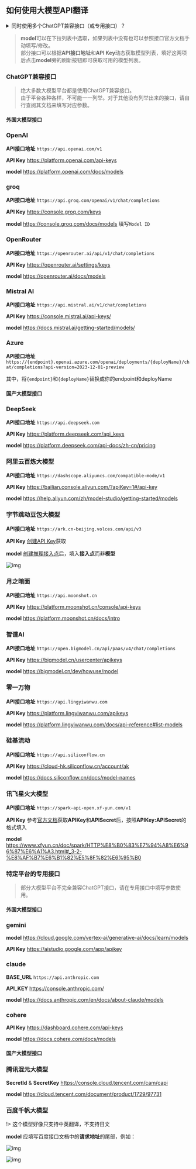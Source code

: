 ## 如何使用大模型API翻译


<details>
  <summary>同时使用多个ChatGPT兼容接口（或专用接口）？</summary>
  如果只是有多个不同的密钥想要轮询，只需用|分割就可以了。<br>
  但有时想要同时使用多个不同的api接口地址/prompt/model/参数等来对比翻译效果。方法是：<br>
  点击右下方的“+”按钮
  <img src="https://image.lunatranslator.org/zh/damoxing/extraapi1.png">
  弹出一个窗口，选择ChatGPT兼容接口（或专用接口），并为之取个名字。这样会复制一份当前ChatGPT兼容接口（或专用接口）的设置和api。
  <img src="https://image.lunatranslator.org/zh/damoxing/extraapi2.png">
  激活复制的接口，并可以进行单独设置。复制的接口可以和原接口一起运行，从而使用多个不同的设置来运行。
  <img src="https://image.lunatranslator.org/zh/damoxing/extraapi3.png">
</details>

>**model**可以在下拉列表中选取，如果列表中没有也可以参照接口官方文档手动填写/修改。<br>
>部分接口可以根据**API接口地址**和**API Key**动态获取模型列表，填好这两项后点击**model**旁的刷新按钮即可获取可用的模型列表。


### ChatGPT兼容接口

>绝大多数大模型平台都是使用ChatGPT兼容接口。<br>由于平台各种各样，不可能一一列举。对于其他没有列举出来的接口，请自行查阅其文档来填写对应参数。

#### 外国大模型接口

<!-- tabs:start -->

### **OpenAI**

**API接口地址** `https://api.openai.com/v1` 

**API Key** https://platform.openai.com/api-keys

**model** https://platform.openai.com/docs/models

### **groq**

**API接口地址** `https://api.groq.com/openai/v1/chat/completions`

**API Key** https://console.groq.com/keys

**model** https://console.groq.com/docs/models 填写`Model ID`

### **OpenRouter**

**API接口地址** `https://openrouter.ai/api/v1/chat/completions`

**API Key** https://openrouter.ai/settings/keys

**model** https://openrouter.ai/docs/models

### **Mistral AI**

**API接口地址** `https://api.mistral.ai/v1/chat/completions`

**API Key** https://console.mistral.ai/api-keys/

**model** https://docs.mistral.ai/getting-started/models/

### **Azure**

**API接口地址** `https://{endpoint}.openai.azure.com/openai/deployments/{deployName}/chat/completions?api-version=2023-12-01-preview`

其中，将`{endpoint}`和`{deployName}`替换成你的endpoint和deployName

<!-- tabs:end -->

#### 国产大模型接口


<!-- tabs:start -->

### **DeepSeek**

**API接口地址** `https://api.deepseek.com`

**API Key** https://platform.deepseek.com/api_keys

**model** https://platform.deepseek.com/api-docs/zh-cn/pricing

### **阿里云百炼大模型**

**API接口地址** `https://dashscope.aliyuncs.com/compatible-mode/v1`

**API Key** https://bailian.console.aliyun.com/?apiKey=1#/api-key

**model** https://help.aliyun.com/zh/model-studio/getting-started/models

### **字节跳动豆包大模型**

**API接口地址** `https://ark.cn-beijing.volces.com/api/v3`

**API Key** [创建API Key](https://console.volcengine.com/ark/region:ark+cn-beijing/apiKey?apikey=%7B%7D)获取

**model** [创建推理接入点](https://console.volcengine.com/ark/region:ark+cn-beijing/endpoint?current=1&pageSize=10)后，填入**接入点**而非**模型**

![img](https://image.lunatranslator.org/zh/damoxing/doubao.png)


### **月之暗面**

**API接口地址** `https://api.moonshot.cn`

**API Key** https://platform.moonshot.cn/console/api-keys

**model** https://platform.moonshot.cn/docs/intro

### **智谱AI**

**API接口地址** `https://open.bigmodel.cn/api/paas/v4/chat/completions`

**API Key** https://bigmodel.cn/usercenter/apikeys

**model** https://bigmodel.cn/dev/howuse/model

### **零一万物**

**API接口地址** `https://api.lingyiwanwu.com`

**API Key** https://platform.lingyiwanwu.com/apikeys

**model** https://platform.lingyiwanwu.com/docs/api-reference#list-models
 
### **硅基流动**

**API接口地址** `https://api.siliconflow.cn`

**API Key** https://cloud-hk.siliconflow.cn/account/ak

**model** https://docs.siliconflow.cn/docs/model-names

### **讯飞星火大模型**

**API接口地址** `https://spark-api-open.xf-yun.com/v1`

**API Key** 参考[官方文档](https://www.xfyun.cn/doc/spark/HTTP%E8%B0%83%E7%94%A8%E6%96%87%E6%A1%A3.html#_3-%E8%AF%B7%E6%B1%82%E8%AF%B4%E6%98%8E)获取**APIKey**和**APISecret**后，按照**APIKey:APISecret**的格式填入

**model** https://www.xfyun.cn/doc/spark/HTTP%E8%B0%83%E7%94%A8%E6%96%87%E6%A1%A3.html#_3-2-%E8%AF%B7%E6%B1%82%E5%8F%82%E6%95%B0

<!-- tabs:end -->

### 特定平台的专用接口


>部分大模型平台不完全兼容ChatGPT接口，请在专用接口中填写参数使用。

#### 外国大模型接口


<!-- tabs:start -->

### **gemini**

**model** https://cloud.google.com/vertex-ai/generative-ai/docs/learn/models

**API Key** https://aistudio.google.com/app/apikey

### **claude**

**BASE_URL** `https://api.anthropic.com`

**API_KEY** https://console.anthropic.com/

**model**  https://docs.anthropic.com/en/docs/about-claude/models

### **cohere**

**API Key** https://dashboard.cohere.com/api-keys

**model** https://docs.cohere.com/docs/models


<!-- tabs:end -->


#### 国产大模型接口

<!-- tabs:start -->

### **腾讯混元大模型**

**SecretId** & **SecretKey** https://console.cloud.tencent.com/cam/capi

**model** https://cloud.tencent.com/document/product/1729/97731

### **百度千帆大模型**

!> 这个模型好像只支持中英翻译，不支持日文 

**model** 应填写百度接口文档中的**请求地址**的尾部，例如：

![img](https://image.lunatranslator.org/zh/damoxing/qianfan1.png)

![img](https://image.lunatranslator.org/zh/damoxing/qianfan2.png)

<!-- tabs:end -->
